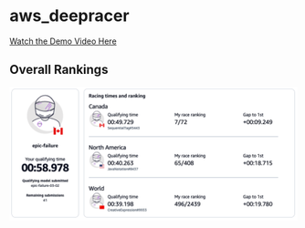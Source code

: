 # aws_deepracer

[Watch the Demo Video Here](https://github.com/user-attachments/assets/7b2360b9-183c-408f-a6f9-76ea588ca455)

## Overall Rankings
![](./Rankings.png)

